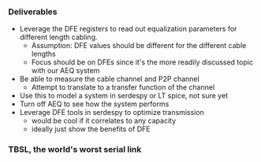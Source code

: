 ### Deliverables
* Leverage the DFE registers to read out equalization parameters for different length cabling.
  * Assumption: DFE values should be different for the different cable lengths
  * Focus should be on DFEs since it's the more readily discussed topic with our AEQ system
* Be able to measure the cable channel and P2P channel
  * Attempt to translate to a transfer function of the channel
* Use this to model a system in serdespy or LT spice, not sure yet
* Turn off AEQ to see how the system performs
* Leverage DFE tools in serdespy to optimize transmission
  * would be cool if it correlates to any capacity
  * ideally just show the benefits of DFE


### TBSL, the world's worst serial link

